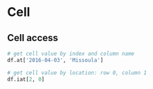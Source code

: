 # Cell

## Cell access

```py
# get cell value by index and column name
df.at['2016-04-03', 'Missoula']

# get cell value by location: row 0, column 1
df.iat[2, 0]
```